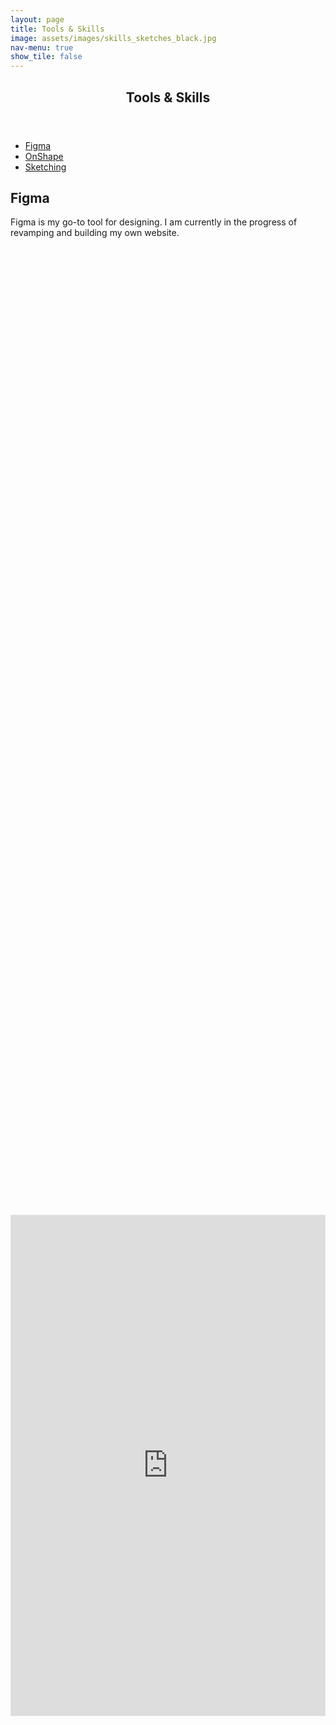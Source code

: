 ```yaml
---
layout: page
title: Tools & Skills
image: assets/images/skills_sketches_black.jpg
nav-menu: true
show_tile: false
---
```


<!-- Main -->
<div id="main" class="alt">

<!-- One -->
<section id="one">
	<div class="inner">
		<header class="major">
			<h2>Tools & Skills</h2>
		</header>

<!-- Shortcuts -->
<ul class="actions">
	<li><a href="#Figma" class="button small scrolly">Figma</a></li>
	<li><a href="#OnShape" class="button small scrolly">OnShape</a></li>
	<li><a href="#Sketching" class="button small scrolly">Sketching</a></li>
</ul>
	
<!-- Figma -->
<section id="Figma">
	<h2>Figma</h2>
	<p>Figma is my go-to tool for designing. I am currently in the progress of revamping and building my own website.</p>
	<html>
		<head>
			<style>
				#content {
					width: 100%;
					margin: auto;
					height: 100%;
					display: flex;
					align-items: center;
					}
			</style>
		</head>
		<body>
			<div id="content">
				<iframe style="border: 1px solid rgba(0, 0, 0, 0.1);" width="100%" height="800" src="https://www.figma.com/embed?embed_host=share&url=https%3A%2F%2Fwww.figma.com%2Fproto%2FRQptk8jcMXGXQXRB8WJxIB%2Fwebpage-prototype%3Fnode-id%3D552%253A385%26scaling%3Dscale-down%26page-id%3D551%253A100%26starting-point-node-id%3D552%253A631" allowfullscreen></iframe>
			</div>
		</body>
	</html>
</section>

<hr class="major"/>

<!-- OnShape -->
<section id="OnShape">
	<h2>OnShape</h2>
	<p>CAD drawings created for projects and design sprints.</p>
	<span class="image fit"><img src="{% link assets/images/pokeball.png %}" alt="" /></span>
	<span class="image fit"><img src="{% link assets/images/more cad.png %}" alt="" /></span>
</section>

<hr class="major"/>

<!-- Sketching-->
<section id="Sketching">
	<h2>Sketching</h2>
	<p>Sketch and low fidelity prototype of a wheelchair for a Design course project.</p>
	<span class="image fit"><img src="{% link assets/images/tsts.png %}" alt="" /></span>
	<p>Other fun doodles.</p>
</section>
<span class="image fit"><img src="{% link assets/images/doodles.png %}" alt="" /></span>

